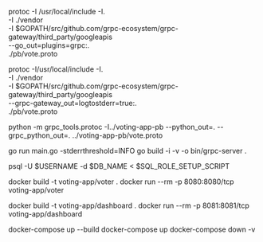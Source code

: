 
protoc -I /usr/local/include -I. \
  -I ./vendor \
  -I $GOPATH/src/github.com/grpc-ecosystem/grpc-gateway/third_party/googleapis \
  --go_out=plugins=grpc:. \
  ./pb/vote.proto

protoc -I/usr/local/include -I. \
  -I ./vendor \
  -I $GOPATH/src/github.com/grpc-ecosystem/grpc-gateway/third_party/googleapis \
  --grpc-gateway_out=logtostderr=true:. \
  ./pb/vote.proto




python -m grpc_tools.protoc -I../voting-app-pb --python_out=. --grpc_python_out=. ../voting-app-pb/vote.proto

go run main.go -stderrthreshold=INFO
go build -i -v -o bin/grpc-server .

psql -U $USERNAME -d $DB_NAME < $SQL_ROLE_SETUP_SCRIPT

docker build -t voting-app/voter .
docker run --rm -p 8080:8080/tcp voting-app/voter

docker build -t voting-app/dashboard .
docker run --rm -p 8081:8081/tcp voting-app/dashboard

docker-compose up --build
docker-compose up
docker-compose down -v
